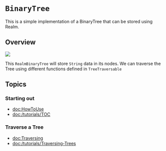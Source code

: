 
# ``BinaryTree``

This is a simple implementation of a BinaryTree that can be stored using Realm.

## Overview

![](tree.png)

This ``RealmBinaryTree`` will store `String` data in its nodes. We can traverse the Tree using different functions defined in ``TreeTraversable``

## Topics

### Starting out

- <doc:HowToUse>
- <doc:/tutorials/TOC>

### Traverse a Tree

- <doc:Traversing>
- <doc:/tutorials/Traversing-Trees>
